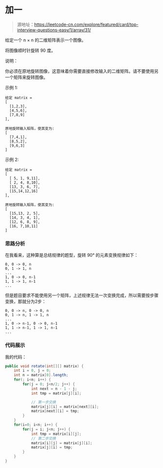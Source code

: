 # 加一
> 源地址：https://leetcode-cn.com/explore/featured/card/top-interview-questions-easy/1/array/31/

给定一个 n × n 的二维矩阵表示一个图像。

将图像顺时针旋转 90 度。

说明：

你必须在原地旋转图像，这意味着你需要直接修改输入的二维矩阵。请不要使用另一个矩阵来旋转图像。

示例 1:
```
给定 matrix = 
[
  [1,2,3],
  [4,5,6],
  [7,8,9]
],

原地旋转输入矩阵，使其变为:
[
  [7,4,1],
  [8,5,2],
  [9,6,3]
]
```
示例 2:
```
给定 matrix =
[
  [ 5, 1, 9,11],
  [ 2, 4, 8,10],
  [13, 3, 6, 7],
  [15,14,12,16]
], 

原地旋转输入矩阵，使其变为:
[
  [15,13, 2, 5],
  [14, 3, 4, 1],
  [12, 6, 8, 9],
  [16, 7,10,11]
]
```

### 思路分析
在我看来，这种算是总结规律的题型，旋转 90° 的元素变换规律如下：
```
0, 0 -> 0, n
0, 1 -> 1, n
...
1, 0 -> 0, n-1
1, 1 -> 1, n-1
...
```
但是题目要求不能使用另一个矩阵，上述规律无法一次变换完成，所以需要按步骤变换，那就分为2步：

```
0, 0 -> n, 0 -> 0, n
0, 1 -> n, 1 -> 1, n
...
1, 0 -> n-1, 0 -> 0, n-1
1, 1 -> n-1, 1 -> 1, n-1
... 
```

### 代码展示
我的代码：
```java
public void rotate(int[][] matrix) {
    int i = 0, j = 0;
    int n = matrix[0].length;
    for(; i<n; i++) {
        for(j = 0; j<n/2; j++) {
            int next = n - 1 - j;
            int tmp = matrix[j][i];

            // 第一步交换
            matrix[j][i] = matrix[next][i];
            matrix[next][i] = tmp;
        }
    }
    for(i=0; i<n; i++) {
        for(j = i; j<n; j++) {
            int tmp = matrix[i][j];
            // 第二步交换
            matrix[i][j] = matrix[j][i];
            matrix[j][i] = tmp;
        }
    }
}
```


